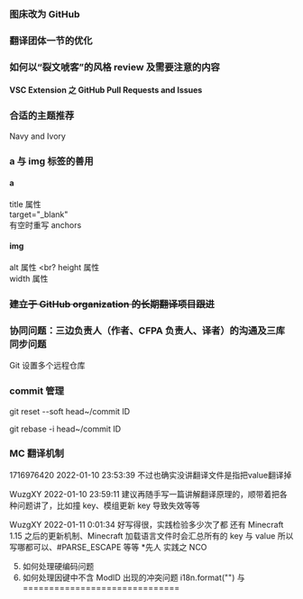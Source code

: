 ### 图床改为 GitHub

### 翻译团体一节的优化

### 如何以“裂文唬客”的风格 review 及需要注意的内容

#### VSC Extension 之 GitHub Pull Requests and Issues

### 合适的主题推荐

Navy and Ivory

### a 与 img 标签的善用

#### a

title 属性
<br>
target="_blank"
<br>
有空时重写 anchors

#### img

alt 属性
<br?
height 属性
<br>
width 属性

### ~~建立于 GitHub organization 的长期翻译项目跟进~~

### 协同问题：三边负责人（作者、CFPA 负责人、译者）的沟通及三库同步问题

Git 设置多个远程仓库

### commit 管理

git reset --soft head~/commit ID

git rebase -i head~/commit ID

### MC 翻译机制

1716976420 2022-01-10 23:53:39
不过也确实没讲翻译文件是指把value翻译掉

WuzgXY 2022-01-10 23:59:11
建议再随手写一篇讲解翻译原理的，顺带着把各种问题讲了，比如撞 key、模组更新 key 导致失效等等

WuzgXY 2022-01-11 0:01:34
好写得很，实践检验多少次了都
还有 Minecraft 1.15 之后的更新机制、Minecraft 加载语言文件时会汇总所有的 key 与 value 所以写哪都可以、#PARSE_ESCAPE 等等
*先人
实践之 NCO


5. 如何处理硬编码问题
6. 如何处理因键中不含 ModID 出现的冲突问题
i18n.format("") 与 ==============================